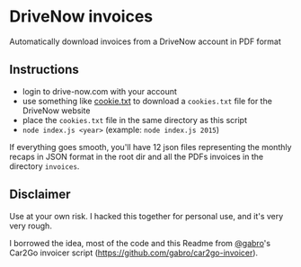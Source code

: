 # DriveNow invoices
Automatically download invoices from a DriveNow account in PDF format

## Instructions

- login to drive-now.com with your account
- use something like [cookie.txt](https://chrome.google.com/webstore/detail/cookiestxt/njabckikapfpffapmjgojcnbfjonfjfg) to download a `cookies.txt` file for the DriveNow website
- place the `cookies.txt` file in the same directory as this script
- `node index.js <year>` (example: `node index.js 2015`)

If everything goes smooth, you'll have 12 json files representing the monthly recaps in JSON format in the root dir and all the PDFs invoices in the directory `invoices`.

## Disclaimer
Use at your own risk. I hacked this together for personal use, and it's very very rough.

I borrowed the idea, most of the code and this Readme from [@gabro](https://github.com/gabro)'s Car2Go invoicer script (https://github.com/gabro/car2go-invoicer).
